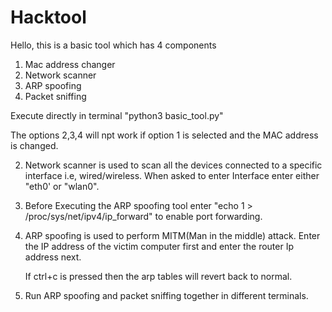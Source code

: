 # Hacktool
Hello, this is a basic tool which has 4 components
1. Mac address changer
2. Network scanner
3. ARP spoofing
4. Packet sniffing

Execute directly in terminal "python3 basic_tool.py"

The options 2,3,4 will npt work if option 1 is selected and the MAC address is changed.

2. Network scanner is used to scan all the devices connected to a specific interface i.e, wired/wireless. When asked to enter Interface enter either "eth0' or "wlan0".

3. Before Executing the ARP spoofing tool enter "echo 1 > /proc/sys/net/ipv4/ip_forward" to enable port forwarding.

4. ARP spoofing is used to perform MITM(Man in the middle) attack. Enter the IP address of the victim computer first and enter the router Ip address next.

    If ctrl+c is pressed then the arp tables will revert back to normal.

5. Run ARP spoofing and packet sniffing together in different terminals.
